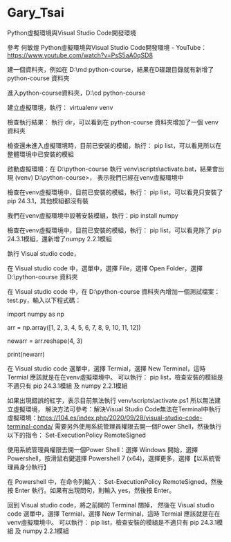 # Gary_Tsai
Python虛擬環境與Visual Studio Code開發環境

參考 何敏煌 Python虛擬環境與Visual Studio Code開發環境 - YouTube：https://www.youtube.com/watch?v=PsS5aA0qSD8 

建一個資料夾，例如在 D:\md python-course，結果在D碟跟目錄就有新增了 python-course 資料夾

進入python-course資料夾，D:\cd python-course

建立虛擬環境，執行： virtualenv venv

檢查執行結果： 執行 dir，可以看到在 python-course 資料夾增加了一個 venv 資料夾

檢查還未進入虛擬環境時，目前已安裝的模組，執行： pip list，可以看見所以在整體環境中已安裝的模組 

啟動虛擬環境：在 D:\python-course 執行 venv\scripts\activate.bat，結果會出現 (venv) D:\python-course>， 表示我們已經在venv虛擬環境中

檢查在venv虛擬環境中，目前已安裝的模組，執行： pip list，可以看見只安裝了 pip 24.3.1，其他模組都沒有裝

我們在venv虛擬環境中設著安裝模組，執行：pip install numpy

檢查在venv虛擬環境中，目前已安裝的模組，執行： pip list，可以看見除了 pip 24.3.1模組，還新增了numpy 2.2.1模組

執行 Visual studio code，

在 Visual studio code 中，選單中，選擇 File，選擇 Open Folder，選擇 D:\python-course 資料夾

在 Visual studio code 中，在 D:\python-course 資料夾內增加一個測試檔案：test.py，輸入以下程式碼：

  import numpy as np

  arr = np.array([1, 2, 3, 4, 5, 6, 7, 8, 9, 10, 11, 12])

  newarr = arr.reshape(4, 3)

  print(newarr)

在 Visual studio code 選單中，選擇 Termial，選擇 New Terminal，這時 Termial 應該就是在在venv虛擬環境中。
可以執行： pip list，檢查安裝的模組是不適只有 pip 24.3.1模組 及 numpy 2.2.1模組

如果出現錯誤的紅字，表示目前無法執行  venv\scripts\activate.ps1 所以無法建立虛擬環境，
解決方法可參考：解決Visual Studio Code無法在Terminal中執行虛擬環境：https://104.es/index.php/2020/09/28/visual-studio-code-terminal-conda/
需要另外使用系統管理員權限去開一個Power Shell，然後執行以下的指令：
Set-ExecutionPolicy RemoteSigned

使用系統管理員權限去開一個Power Shell：選擇 Windows 開始，選擇 Powershell，按滑鼠右鍵選擇 Powershell 7 (x64)，選擇更多，選擇【以系統管理員身分執行】

在 Powershell 中，在命令列輸入： Set-ExecutionPolicy RemoteSigned，然後按 Enter 執行。如果有出現問句，則輸入 yes，然後按 Enter。

回到 Visual studio code，將之前開的 Terminal 關掉， 然後在 Visual studio code 選單中，選擇 Termial，選擇 New Terminal，這時 Termial 應該就是在在venv虛擬環境中。
可以執行： pip list，檢查安裝的模組是不適只有 pip 24.3.1模組 及 numpy 2.2.1模組
  
